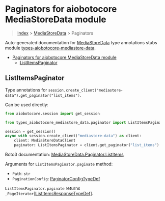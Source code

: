<a id="paginators-for-aiobotocore-mediastoredata-module"></a>

# Paginators for aiobotocore MediaStoreData module

> [Index](..) > [MediaStoreData](.) > Paginators

Auto-generated documentation for
[MediaStoreData](https://boto3.amazonaws.com/v1/documentation/api/latest/reference/services/mediastore-data.html#MediaStoreData)
type annotations stubs module
[types-aiobotocore-mediastore-data](https://pypi.org/project/types-aiobotocore-mediastore-data/).

- [Paginators for aiobotocore MediaStoreData module](#paginators-for-aiobotocore-mediastoredata-module)
  - [ListItemsPaginator](#listitemspaginator)

<a id="listitemspaginator"></a>

## ListItemsPaginator

Type annotations for
`session.create_client("mediastore-data").get_paginator("list_items")`.

Can be used directly:

```python
from aiobotocore.session import get_session

from types_aiobotocore_mediastore_data.paginator import ListItemsPaginator

session = get_session()
async with session.create_client("mediastore-data") as client:
    client: MediaStoreDataClient
    paginator: ListItemsPaginator = client.get_paginator("list_items")
```

Boto3 documentation:
[MediaStoreData.Paginator.ListItems](https://boto3.amazonaws.com/v1/documentation/api/latest/reference/services/mediastore-data.html#MediaStoreData.Paginator.ListItems)

Arguments for `ListItemsPaginator.paginate` method:

- `Path`: `str`
- `PaginationConfig`:
  [PaginatorConfigTypeDef](./type_defs.md#paginatorconfigtypedef)

`ListItemsPaginator.paginate` returns
`_PageIterator`\[[ListItemsResponseTypeDef](./type_defs.md#listitemsresponsetypedef)\].
